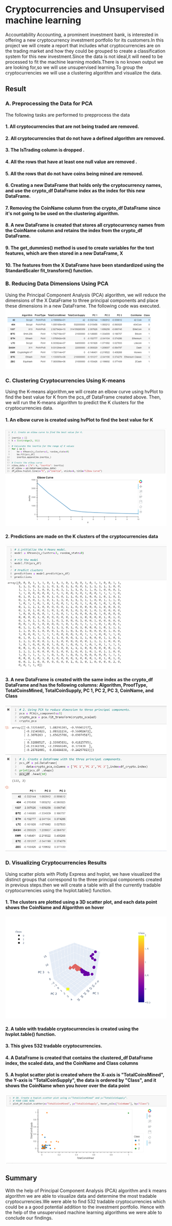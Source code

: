 # Cryptocurrencies and Unsupervised machine learning

Accountability Accounting, a prominent investment bank, is interested in offering a new cryptocurrency investment portfolio for its customers.In this project we will create a report that includes what cryptocurrencies are on the trading market and how they could be grouped to create a classification system for this new investment.Since the data is not ideal,it will need to be processed to fit the machine learning models.There is no known output we are  looking for,so we will use unsupervised learning.To group the cryptocurrencies we will use a clustering algorithm and visualize the data.

## Result

### A. Preprocessing the Data for PCA

The following tasks are performed to prepprocess the data
#### 1. All cryptocurrencies that are not being traded are removed.
#### 2. All cryptocurrencies that do not have a defined algorithm are removed. 
#### 3. The IsTrading column is dropped .
#### 4. All the rows that have at least one null value are removed .
#### 5. All the rows that do not have coins being mined are removed.
#### 6. Creating a new DataFrame that holds only the cryptocurrency names, and use the crypto_df DataFrame index as the index for this new DataFrame.
#### 7. Removing the CoinName column from the crypto_df DataFrame since it's not going to be used on the clustering algorithm.
#### 8. A new DataFrame is created that stores all cryptocurrency names from the CoinName column and retains the index from the crypto_df DataFrame.
#### 9. The get_dummies() method is used to create variables for the text features, which are then stored in a new DataFrame, X
#### 10. The features from the X DataFrame have been standardized using the StandardScaler fit_transform() function.

### B. Reducing Data Dimensions Using PCA
Using the Principal Component Analysis (PCA) algorithm, we will reduce the dimensions of the X DataFrame to three principal components and place these dimensions in a new DataFrame.
The following code was executed.
![](https://github.com/Akshaya-Kamble/Cryptocurrencies/blob/main/Reference%20images/new%20dataframe.PNG)

### C. Clustering Cryptocurrencies Using K-means
Using the K-means algorithm,we will create an elbow curve using hvPlot to find the best value for K from the pcs_df DataFrame created above. Then, we will run the K-means algorithm to predict the K clusters for the cryptocurrencies data.

#### 1. An elbow curve is created using hvPlot to find the best value for K 
![](https://github.com/Akshaya-Kamble/Cryptocurrencies/blob/main/Reference%20images/elbow.PNG)

#### 2. Predictions are made on the K clusters of the cryptocurrencies data 
![](https://github.com/Akshaya-Kamble/Cryptocurrencies/blob/main/Reference%20images/predictions.PNG)

#### 3. A new DataFrame is created with the same index as the crypto_df DataFrame and has the following columns: Algorithm, ProofType, TotalCoinsMined, 	TotalCoinSupply, PC 1, PC 2, PC 3, CoinName, and Class 
![](https://github.com/Akshaya-Kamble/Cryptocurrencies/blob/main/Reference%20images/delv%202.PNG)

### D. Visualizing Cryptocurrencies Results
Using scatter plots with Plotly Express and hvplot, we have visualized the distinct groups that correspond to the three principal components created in previous steps.then we will create a table with all the currently tradable cryptocurrencies using the hvplot.table() function.

#### 1. The clusters are plotted using a 3D scatter plot, and each data point shows the CoinName and Algorithm on hover
![](https://github.com/Akshaya-Kamble/Cryptocurrencies/blob/main/Reference%20images/3d%20scatter.PNG)

#### 2. A table with tradable cryptocurrencies is created using the hvplot.table() function. 

#### 3. This gives 532 tradable cryptocurrencies.

#### 4. A DataFrame is created that contains the clustered_df DataFrame index, the scaled data, and the CoinName and Class columns 

#### 5. A hvplot scatter plot is created where the X-axis is "TotalCoinsMined", the Y-axis is "TotalCoinSupply", the data is ordered by "Class", and it 	shows the CoinName when you hover over the data point 
![](https://github.com/Akshaya-Kamble/Cryptocurrencies/blob/main/Reference%20images/hvplot.PNG)

## Summary
With the help of Principal Component Analysis (PCA) algorithm and k means algorithm we are able to visualize data and determine the most tradable cryptocurrencies.We were able to find 532 tradable cryptocurrencies which could be a a good potential addition to the investment portfolio. Hence with the help of the unsupervised machine learning algorithms we were able to conclude our findings.
